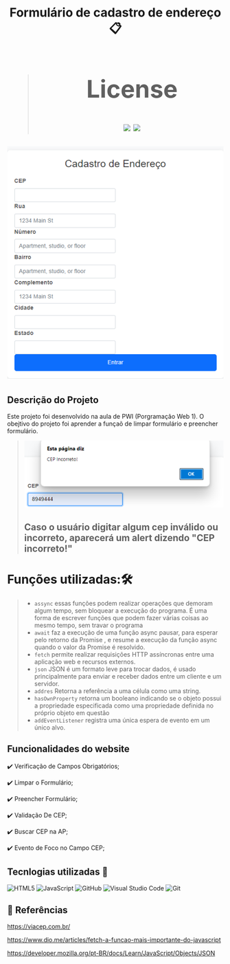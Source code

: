 <h1 align = "center"

Formulário de cadastro de endereço 📋

># License
>![](https://img.shields.io/badge/license-%20Escola%20Marista%20Ir.%20Ac%C3%A1cio-black) ![](https://img.shields.io/badge/version-0.3-white) 


![tela do sistema](form.png)
## Descrição do Projeto
Este projeto foi desenvolvido na aula de PWI (Porgramação Web 1). O obejtivo do projeto foi aprender a funçaõ de  limpar formulário e preencher formulário.

>![tela do sistema](cepincorreto.png)
><h2>Caso o usuário digitar algum cep inválido ou incorreto, aparecerá um alert dizendo "CEP incorreto!"<h2>

# Funções utilizadas:🛠️
>* ``assync``
>essas funções podem realizar operações que demoram algum tempo, sem bloquear a execução do programa. É uma forma de escrever funções que podem fazer várias coisas ao mesmo tempo, sem travar o programa
>* ``await``
> faz a execução de uma função async pausar, para esperar pelo retorno da Promise , e resume a execução da função async quando o valor da Promise é resolvido.
>* ``fetch``
>permite realizar requisições HTTP assíncronas entre uma aplicação web e recursos externos.
>* ``json``
>JSON  é um formato leve para trocar dados, é usado principalmente para enviar e receber dados entre um cliente e um servidor.
>* ``addres``
>Retorna a referência a uma célula como uma string.
>* ``hasOwnProperty``
>retorna um booleano indicando se o objeto possui a propriedade especificada como uma propriedade definida no próprio objeto em questão 
>* ``addEventListener``
registra uma única espera de evento em um único alvo.

## Funcionalidades do website

✔️ Verificação de Campos Obrigatórios;

✔️ Limpar o Formulário;

✔️ Preencher Formulário;

✔️ Validação De CEP;

✔️ Buscar CEP na AP;

✔️ Evento de Foco no Campo CEP;

## Tecnlogias utilizadas 🔧
![HTML5](https://img.shields.io/badge/HTML5-E34F26?style=for-the-badge&logo=html5&logoColor=white)
![JavaScript](https://img.shields.io/badge/JavaScript-F7DF1E?style=for-the-badge&logo=javascript&logoColor=black)
![GitHub](https://img.shields.io/badge/GitHub-181717?style=for-the-badge&logo=github&logoColor=white)
![Visual Studio Code](https://img.shields.io/badge/Visual_Studio_Code-0078d7?style=for-the-badge&logo=visual-studio-code&logoColor=white)
![Git](https://img.shields.io/badge/Git-F05032?style=for-the-badge&logo=git&logoColor=black)





## 🔗 Referências
https://viacep.com.br/ 

https://www.dio.me/articles/fetch-a-funcao-mais-importante-do-javascript

https://developer.mozilla.org/pt-BR/docs/Learn/JavaScript/Objects/JSON